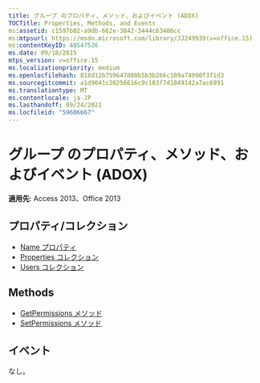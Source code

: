 ```yaml
---
title: グループ のプロパティ、メソッド、およびイベント (ADOX)
TOCTitle: Properties, Methods, and Events
ms:assetid: c1597b02-a9db-662e-3842-3444c63406cc
ms:mtpsurl: https://msdn.microsoft.com/library/JJ249939(v=office.15)
ms:contentKeyID: 48547526
ms.date: 09/18/2015
mtps_version: v=office.15
ms.localizationpriority: medium
ms.openlocfilehash: 818d12b759647d80b5b3b266c109a74990f3f1d3
ms.sourcegitcommit: a1d9041c20256616c9c183f7d1049142a7ac6991
ms.translationtype: MT
ms.contentlocale: ja-JP
ms.lasthandoff: 09/24/2021
ms.locfileid: "59606667"
---
```

# <a name="group-properties-methods-and-events-adox"></a>グループ のプロパティ、メソッド、およびイベント (ADOX)

**適用先**: Access 2013、Office 2013

## <a name="propertiescollections"></a>プロパティ/コレクション

- [Name プロパティ](name-property-adox.md)
- [Properties コレクション](properties-collection-ado.md)
- [Users コレクション](users-collection-adox.md)

## <a name="methods"></a>Methods

- [GetPermissions メソッド](getpermissions-method-adox.md)
- [SetPermissions メソッド](setpermissions-method-adox.md)

## <a name="events"></a>イベント

なし。

